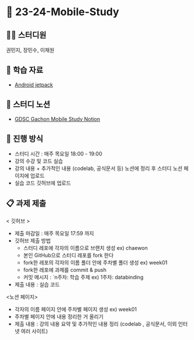 # 📱 23-24-Mobile-Study

## 👩‍💻 스터디원
권민지, 장민수, 이채원


## 📗 학습 자료
- [Android jetpack](https://www.udemy.com/course/android-architecture-componentsmvvm-with-dagger-retrofit/)


## 🤝 스터디 노션
- [GDSC Gachon Mobile Study Notion](https://alabaster-bus-f33.notion.site/GDSC-Gachon-Mobile-Study-a3ef9cdb308c448da3be90d0d77be2ac?pvs=4)


## 📌 진행 방식
- 스터디 시간 : 매주 목요일 18:00 - 19:00
- 강의 수강 및 코드 실습
- 강의 내용 + 추가적인 내용 (codelab, 공식문서 등) 노션에 정리 후 스터디 노션 페이지에 업로드
- 실습 코드 깃허브에 업로드
  

## 📋 과제 제출
< 깃허브 >
- 제출 마감일 : 매주 목요일 17:59 까지
- 깃허브 제출 방법
    - 스터디 레포에 각자의 이름으로 브랜치 생성  ex) chaewon
    - 본인 GitHub으로 스터디 레포를 fork 한다
    - fork한 레포의 각자의 이름 폴더 안에 주차별 폴더 생성 ex) week01
    - fork한 레포에 과제를 commit & push
    - 커밋 메시지 : `n주차: 학습 주제  ex) 1주차: databinding
- 제출 내용 :  실습 코드

<노션 페이지>
- 각자의 이름 페이지 안에 주차별 페이지 생성 ex) week01
- 주차별 페이지 안에 내용 정리한 거 올리기
- 제출 내용 : 강의 내용 요약 및 추가적인 내용 정리 (codelab , 공식문서, 이외 인터넷 여러 사이트)
